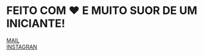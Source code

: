# FEITO COM ❤️ E MUITO SUOR DE UM INICIANTE! <br>

[MAIL](mailto:CARECSNAY1@GMAIL.COM) <br>
[INSTAGRAN](https://www.instagram.com/_bruno.benicio/)
